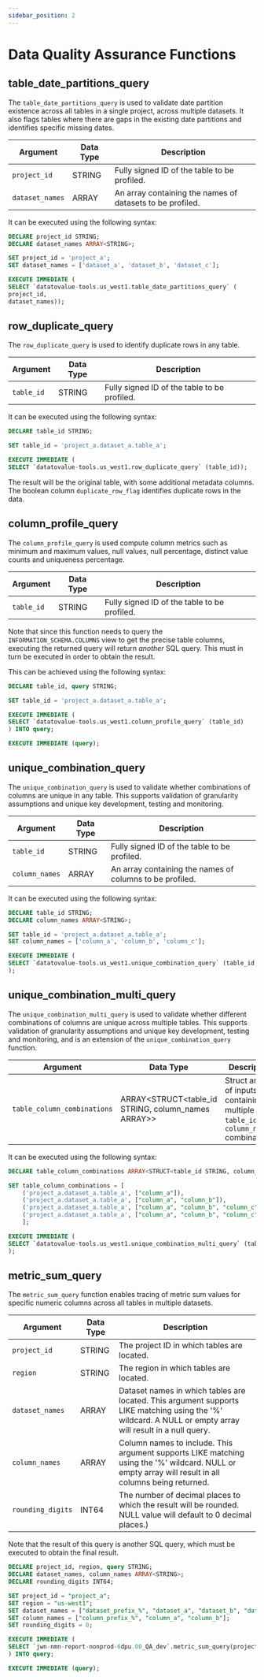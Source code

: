 ```yaml
---
sidebar_position: 2
---
```


# Data Quality Assurance Functions

## table_date_partitions_query
The `table_date_partitions_query` is used to validate date partition existence across all tables in a single project, across multiple datasets. It also flags tables where there are gaps in the existing date partitions and identifies specific missing dates.

Argument | Data Type | Description
--- | --- | ---
`project_id` | STRING | Fully signed ID of the table to be profiled.
`dataset_names` | ARRAY<STRING> | An array containing the names of datasets to be profiled.

It can be executed using the following syntax:

```sql
DECLARE project_id STRING;
DECLARE dataset_names ARRAY<STRING>;

SET project_id = 'project_a';
SET dataset_names = ['dataset_a', 'dataset_b', 'dataset_c'];

EXECUTE IMMEDIATE (
SELECT `datatovalue-tools.us_west1.table_date_partitions_query` (          
project_id, 
dataset_names));
```

## row_duplicate_query
The `row_duplicate_query` is used to identify duplicate rows in any table.

Argument | Data Type | Description
--- | --- | ---
`table_id` | STRING | Fully signed ID of the table to be profiled.

It can be executed using the following syntax:

```sql
DECLARE table_id STRING;

SET table_id = 'project_a.dataset_a.table_a';

EXECUTE IMMEDIATE (
SELECT `datatovalue-tools.us_west1.row_duplicate_query` (table_id));
```

The result will be the original table, with some additional metadata columns. The boolean column `duplicate_row_flag`  identifies duplicate rows in the data.

## column_profile_query
The `column_profile_query` is used compute column metrics such as minimum and maximum values, null values, null percentage,  distinct value counts and uniqueness percentage.

Argument | Data Type | Description
--- | --- | ---
`table_id` | STRING | Fully signed ID of the table to be profiled.

Note that since this function needs to query the `INFORMATION_SCHEMA.COLUMNS` view to get the precise table columns, executing the returned query will return _another_ SQL query. This must in turn be executed in order to obtain the result.

This can be achieved using the following syntax:

```sql
DECLARE table_id, query STRING;

SET table_id = 'project_a.dataset_a.table_a';

EXECUTE IMMEDIATE (
SELECT `datatovalue-tools.us_west1.column_profile_query` (table_id)
) INTO query;

EXECUTE IMMEDIATE (query);
```

## unique_combination_query
The `unique_combination_query` is used to validate whether combinations of columns are unique in any table. This supports validation of granularity assumptions and unique key development, testing and monitoring.

Argument | Data Type | Description
--- | --- | ---
`table_id` | STRING | Fully signed ID of the table to be profiled.
`column_names` | ARRAY<STRING> | An array containing the names of columns to be profiled.

It can be executed using the following syntax:

```sql
DECLARE table_id STRING;
DECLARE column_names ARRAY<STRING>;

SET table_id = 'project_a.dataset_a.table_a';
SET column_names = ['column_a', 'column_b', 'column_c'];

EXECUTE IMMEDIATE (
SELECT `datatovalue-tools.us_west1.unique_combination_query` (table_id, column_names)
);
```

## unique_combination_multi_query
The `unique_combination_multi_query` is used to validate whether different combinations of columns are unique across multiple tables. This supports validation of granularity assumptions and unique key development, testing and monitoring, and is an extension of the `unique_combination_query` function.

Argument | Data Type | Description
--- | --- | ---
`table_column_combinations` | ARRAY<STRUCT<table_id STRING, column_names ARRAY<STRING>>> | Struct array of inputs containing multiple `table_id` and `column_names` combinations.

It can be executed using the following syntax:

```sql
DECLARE table_column_combinations ARRAY<STRUCT<table_id STRING, column_names ARRAY<STRING>>>;

SET table_column_combinations = [
    ('project_a.dataset_a.table_a', ["column_a"]),
    ('project_a.dataset_a.table_a', ["column_a", "column_b"]),
    ('project_a.dataset_a.table_a', ["column_a", "column_b", "column_c"]),
    ('project_a.dataset_a.table_a', ["column_a", "column_b", "column_c", "column_d"]),
    ];

EXECUTE IMMEDIATE (
SELECT `datatovalue-tools.us_west1.unique_combination_multi_query` (table_column_combinations)
);
```

## metric_sum_query
The `metric_sum_query` function enables tracing of metric sum values for specific numeric columns across all tables in multiple datasets.

Argument | Data Type | Description
--- | --- | ---
`project_id` | STRING | The project ID in which tables are located.
`region` | STRING | The region in which tables are located.
`dataset_names` | ARRAY<STRING> | Dataset names in which tables are located.  This argument supports LIKE matching using the '%' wildcard. A NULL or empty array will result in a null query.
`column_names` | ARRAY<STRING> | Column names to include. This argument supports LIKE matching using the '%' wildcard. NULL or empty array will result in all columns being returned.
`rounding_digits` | INT64 | The number of decimal places to which the result will be rounded. NULL value will default to 0 decimal places.)

Note that the result of this query is another SQL query, which must be executed to obtain the final result.

```sql
DECLARE project_id, region, query STRING;
DECLARE dataset_names, column_names ARRAY<STRING>;
DECLARE rounding_digits INT64;

SET project_id = "project_a";
SET region = "us-west1";
SET dataset_names = ["dataset_prefix_%", "dataset_a", "dataset_b", "dataset_c"];
SET column_names = ["column_prefix_%", "column_a", "column_b"];
SET rounding_digits = 0;

EXECUTE IMMEDIATE (
SELECT `jwn-nmn-report-nonprod-6dpu.00_QA_dev`.metric_sum_query(project_id, region, dataset_names, column_names, rounding_digits )
) INTO query;

EXECUTE IMMEDIATE (query);
```